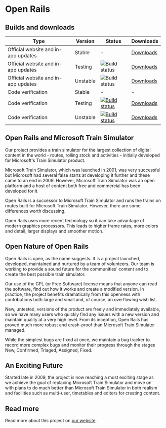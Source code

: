 # Open Rails

## Builds and downloads

Type | Version  | Status | Downloads
-- | -- | -- | --
Official website and in-app updates | Stable   | - | [Downloads](http://www.openrails.org/download/program/?utm_campaign=documentation&utm_source=readme&utm_medium=referral)
Official website and in-app updates | Testing  | ![Build status](https://james-ross.co.uk/projects/or/testing/ci_status.svg) | [Downloads](http://www.openrails.org/download/program/?utm_campaign=documentation&utm_source=readme&utm_medium=referral)
Official website and in-app updates | Unstable | ![Build status](https://james-ross.co.uk/projects/or/ci_status.svg) | [Downloads](https://james-ross.co.uk/projects/or/builds?utm_campaign=documentation&utm_source=readme&utm_medium=referral)
Code verification | Stable   | - | -
Code verification | Testing  | [![Build status](https://ci.appveyor.com/api/projects/status/37hhwwna5809xyhl/branch/master?svg=true)](https://ci.appveyor.com/project/openrails/openrails/branch/master) | [Downloads](https://ci.appveyor.com/project/openrails/openrails/branch/master/artifacts)
Code verification | Unstable | [![Build status](https://ci.appveyor.com/api/projects/status/37hhwwna5809xyhl/branch/unstable?svg=true)](https://ci.appveyor.com/project/openrails/openrails/branch/unstable) | [Downloads](https://ci.appveyor.com/project/openrails/openrails/branch/unstable/artifacts)

## Open Rails and Microsoft Train Simulator

Our project provides a train simulator for the largest collection of digital content in the world - routes, rolling stock and activities - initially developed for Microsoft's Train Simulator product.

Microsoft Train Simulator, which was launched in 2001, was very successful but Microsoft had several false starts at developing it further and these came to an end in 2009. However, Microsoft Train Simulator was an open platform and a host of content both free and commercial has been developed for it.

Open Rails is a successor to Microsoft Train Simulator and runs the trains on routes built for Microsoft Train Simulator. However, there are some differences worth discussing.

Open Rails uses more recent technology so it can take advantage of modern graphics processors. This leads to higher frame rates, more colors and detail, larger displays and smoother motion.

## Open Nature of Open Rails

Open Rails is open, as the name suggests. It is a project launched, developed, maintained and nurtured by a team of volunteers. Our team is working to provide a sound future for the communities' content and to create the best possible train simulator.

Our use of the GPL (or Free Software) license means that anyone can read the software, find out how it works and create a modified version. In practice, the project benefits dramatically from this openness with contributions both large and small and, of course, an overflowing wish list.

New, untested, versions of the product are freely and immediately available, so we have many users who quickly find any issues with a new version and maintain quality at a very high level. From its inception, Open Rails has proved much more robust and crash-proof than Microsoft Train Simulator managed.

While the simplest bugs are fixed at once, we maintain a bug tracker to record more complex bugs and monitor their progress through the stages New, Confirmed, Triaged, Assigned, Fixed.

## An Exciting Future

Started late in 2009, the project is now reaching a most exciting stage as we achieve the goal of replacing Microsoft Train Simulator and move on with plans to do much better than Microsoft Train Simulator in both realism and facilities such as multi-user, timetables and editors for creating content.

## Read more

Read more about this project on [our website](http://openrails.org/).
